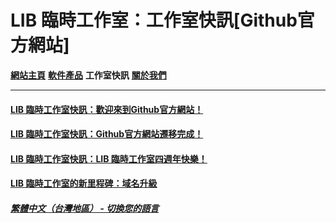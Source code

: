 # LIB 臨時工作室：工作室快訊[Github官方網站]
 
**[網站主頁](index)** **[軟件產品](Software)** **工作室快訊** **[關於我們](About_us)** 

------------

#### [LIB 臨時工作室快訊：歡迎來到Github官方網站！](news/welcome)
#### [LIB 臨時工作室快訊：Github官方網站遷移完成！](news/move_welcome)
#### [LIB 臨時工作室快訊：LIB 臨時工作室四週年快樂！](news/fourth_anniversary_summary)
#### [LIB 臨時工作室的新里程碑：域名升級](news/new_domain_name)

##### [繁體中文（台灣地區） - 切換您的語言](https://libps.github.io/index.md)
